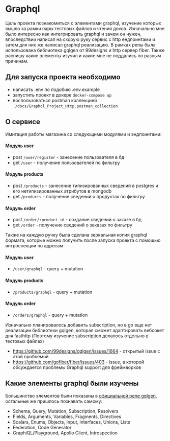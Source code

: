 # Graphql

Цель проекта познакомиться с элементами graphql, изучение которых вышло за рамки пары тестовых файлов и чтения доков. Изначально мне было интересно
как интегрировать graphql и зачем он нужен, впоследствии написал на скорую руку сервис с http ендпоинтами и затем для них же написал graphql реализацию. 
В рамках репы была использована библиотека gqlgen от 99designs и http сервер fiber. Также распишу какие элементы изучил и какие мне 
не поддались по разным причинам.

## Для запуска проекта необходимо

- написать .env по подобию .env.example
- запустить проект в докере `docker-compose up`
- воспользоваться postman коллекцией `./docs/Graphql_Project_Http.postman_collection`

## О сервисе

Имитация работы магазина со следующими модулями и эндпоинтами:

#### Модуль user
- post `/user/register` - занесение пользователя в бд
- get `/user` - получение пользователей по фильтру

#### Модуль products
- post `/products` - занесение типизированных сведений в postgres и его нетипизированных атрибутов в mongodb
- get `/products` - получение сведений о продуктах по фильтру

#### Модуль order
- post `/order/:product_id` - создание сведений о заказе в бд
- get `/order` - получение сведений о заказах по фильтру

Также на каждую ручку была сделана зеркальная копия graphql формата, которые можно получить после запуска проекта с помощью интроспекции по адресам

#### Модуль user
- `/user/graphql` - query + mutation

#### Модуль products
- `/products/graphql` - query + mutation

#### Модуль order
- `/orders/graphql` - query + mutation

Изначально планировалось добавить subscription, но в go еще нет реализации библиотеки gqlgen, которая сможет адаптировать вебсокет для fasthttp (Поэтому изучение subscription делалось отдельно в тестовых файлах) 
- https://github.com/99designs/gqlgen/issues/1664 - открытый issue с этой проблемой
- https://github.com/gofiber/fiber/issues/403 - issue, в которой обсуждается проблемы Graphql support для фреймворков

## Какие элементы graphql были изучены

Большинство элементов были показаны в [официальной репе gqlgen](https://github.com/99designs/gqlgen/tree/master/_examples), остальные же пришлось познавать самому:
- Schema, Query, Mutation, Subscription, Resolvers 
- Fields, Arguments, Variables, Fragments, Directives 
- Scalars, Enums, Objects, Input, Interfaces, Unions, Lists
- Federation, Code Generator
- GraphiQL/Playground, Apollo Client, Introspection 
